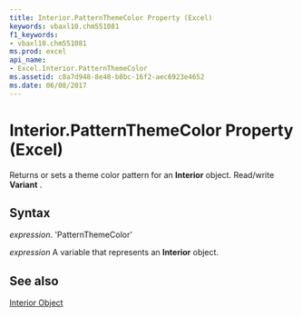 ```yaml
---
title: Interior.PatternThemeColor Property (Excel)
keywords: vbaxl10.chm551081
f1_keywords:
- vbaxl10.chm551081
ms.prod: excel
api_name:
- Excel.Interior.PatternThemeColor
ms.assetid: c8a7d948-8e48-b8bc-16f2-aec6923e4652
ms.date: 06/08/2017
---
```



# Interior.PatternThemeColor Property (Excel)

Returns or sets a theme color pattern for an  **Interior** object. Read/write **Variant** .


## Syntax

 _expression_. 'PatternThemeColor'

 _expression_ A variable that represents an **Interior** object.


## See also


[Interior Object](Excel.Interior(objec).md)


